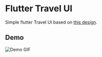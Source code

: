 # Flutter Travel UI

Simple flutter Travel UI based on [this design](https://dribbble.com/shots/6510521-Travel-App-for-booking-unique-experience).

## Demo

![Demo GIF]( demo/FlutterTravelUI.gif "Demo GIF")

